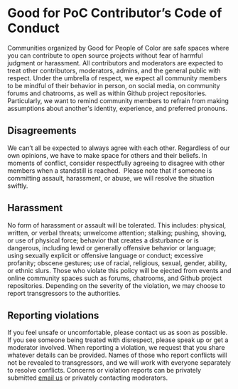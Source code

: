 # Good for PoC Contributor’s Code of Conduct

Communities organized by Good for People of Color are safe spaces where you can contribute to open source projects without fear of harmful judgment or harassment. All contributors and moderators are expected to treat other contributors, moderators, admins, and the general public with respect.
Under the umbrella of respect, we expect all community members to be mindful of their behavior in person, on social media, on community forums and chatrooms, as well as within Github project repositories. Particularly, we want to remind community members to refrain from making assumptions about another's identity, experience, and preferred pronouns.

## Disagreements

We can’t all be expected to always agree with each other. Regardless of our own opinions, we have to make space for others and their beliefs. In moments of conflict, consider respectfully agreeing to disagree with other members when a standstill is reached. 
Please note that if someone is committing assault, harassment, or abuse, we will resolve the situation swiftly.

## Harassment

No form of harassment or assault will be tolerated. This includes: physical, written, or verbal threats; unwelcome attention; stalking; pushing, shoving, or use of physical force; behavior that creates a disturbance or is dangerous, including lewd or generally offensive behavior or language; using sexually explicit or offensive language or conduct; excessive profanity; obscene gestures; use of racial, religious, sexual, gender, ability, or ethnic slurs.
Those who violate this policy will be ejected from events and online community spaces such as forums, chatrooms, and Github project repositories. Depending on the severity of the violation, we may choose to report transgressors to the authorities.

## Reporting violations

If you feel unsafe or uncomfortable, please contact us as soon as possible. If you see someone being treated with disrespect, please speak up or get a moderator involved. When reporting a violation, we request that you share whatever details can be provided. Names of those who report conflicts will not be revealed to transgressors, and we will work with everyone separately to resolve conflicts.
Concerns or violation reports can be privately submitted [email us](mailto:hello@goodforpocin.tech?Subject=[Code%20of%20conduct%20violation]%20description%20here) or privately contacting moderators.
